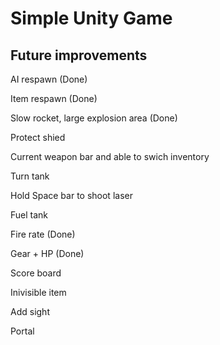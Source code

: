 # Simple Unity Game

## Future improvements

AI respawn (Done)

Item respawn (Done)

Slow rocket, large explosion area (Done)

Protect shied

Current weapon bar and able to swich inventory

Turn tank

Hold Space bar to shoot laser

Fuel tank

Fire rate (Done)

Gear + HP (Done)

Score board

Inivisible item

Add sight

Portal
